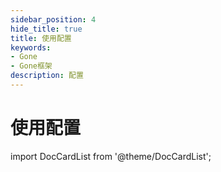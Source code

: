 ```yaml
---
sidebar_position: 4
hide_title: true
title: 使用配置
keywords:
- Gone
- Gone框架
description: 配置
---
```


# 使用配置


import DocCardList from '@theme/DocCardList';

<DocCardList />